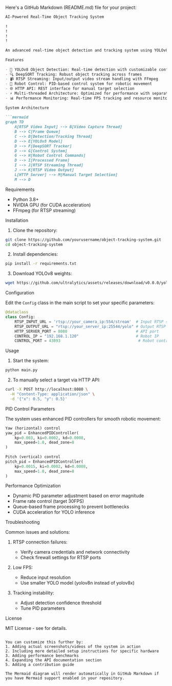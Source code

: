 Here's a GitHub Markdown (README.md) file for your project:
 
```markdown 
AI-Powered Real-Time Object Tracking System 
 
!
!
!
!
 
An advanced real-time object detection and tracking system using YOLOv8 and DeepSORT, with RTSP video streaming and robot control capabilities.
 
Features 
 
- 🎯 YOLOv8 Object Detection: Real-time detection with customizable confidence thresholds 
- 🔍 DeepSORT Tracking: Robust object tracking across frames 
- 📹 RTSP Streaming: Input/output video stream handling with FFmpeg 
- 🤖 Robot Control: PID-based control system for robotic movement 
- 🌐 HTTP API: REST interface for manual target selection 
- ⚡ Multi-threaded Architecture: Optimized for performance with separate processing threads 
- 📊 Performance Monitoring: Real-time FPS tracking and resource monitoring 
 
System Architecture 
 
```mermaid 
graph TD 
    A[RTSP Video Input] --> B[Video Capture Thread]
    B --> C[Frame Queue]
    C --> D[Detection/Tracking Thread]
    D --> E[YOLOv8 Model]
    D --> F[DeepSORT Tracker]
    D --> G[Control System]
    G --> H[Robot Control Commands]
    D --> I[Processed Frame]
    I --> J[RTSP Streaming Thread]
    J --> K[RTSP Video Output]
    L[HTTP Server] --> M[Manual Target Selection]
    M --> D 
```
 
Requirements 
 
- Python 3.8+
- NVIDIA GPU (for CUDA acceleration)
- FFmpeg (for RTSP streaming)
 
Installation 
 
1. Clone the repository:
```bash 
git clone https://github.com/yourusername/object-tracking-system.git 
cd object-tracking-system 
```
 
2. Install dependencies:
```bash 
pip install -r requirements.txt 
```
 
3. Download YOLOv8 weights:
```bash 
wget https://github.com/ultralytics/assets/releases/download/v0.0.0/yolov8n.pt 
```
 
Configuration 
 
Edit the `Config` class in the main script to set your specific parameters:
 
```python 
@dataclass 
class Config:
    RTSP_INPUT_URL = 'rtsp://your_camera_ip:554/stream'  # Input RTSP stream 
    RTSP_OUTPUT_URL = "rtsp://your_server_ip:25544/yolo" # Output RTSP stream 
    HTTP_SERVER_PORT = 8080                              # API port 
    CONTROL_IP = "192.168.1.120"                         # Robot IP 
    CONTROL_PORT = 43893                                  # Robot control port 
```
 
Usage 
 
1. Start the system:
```bash 
python main.py 
```
 
2. To manually select a target via HTTP API:
```bash 
curl -X POST http://localhost:8080 \
  -H "Content-Type: application/json" \
  -d '{"x": 0.5, "y": 0.5}'
```
 
PID Control Parameters 
 
The system uses enhanced PID controllers for smooth robotic movement:
 
```python 
Yaw (horizontal) control 
yaw_pid = EnhancedPIDController(
    kp=0.003, ki=0.0002, kd=0.0008,
    max_speed=1.0, dead_zone=8 
)
 
Pitch (vertical) control 
pitch_pid = EnhancedPIDController(
    kp=0.0015, ki=0.0002, kd=0.0008,
    max_speed=1.0, dead_zone=8 
)
``` 
 
Performance Optimization 
 
- Dynamic PID parameter adjustment based on error magnitude 
- Frame rate control (target 30FPS)
- Queue-based frame processing to prevent bottlenecks 
- CUDA acceleration for YOLO inference 
 
Troubleshooting 
 
Common issues and solutions:
 
1. RTSP connection failures:
   - Verify camera credentials and network connectivity 
   - Check firewall settings for RTSP ports 
 
2. Low FPS:
   - Reduce input resolution 
   - Use smaller YOLO model (yolov8n instead of yolov8x)
 
3. Tracking instability:
   - Adjust detection confidence threshold 
   - Tune PID parameters 
 
License 
 
MIT License - see  for details.
```
 
You can customize this further by:
1. Adding actual screenshots/videos of the system in action 
2. Including more detailed setup instructions for specific hardware 
3. Adding performance benchmarks 
4. Expanding the API documentation section 
5. Adding a contribution guide 
 
The Mermaid diagram will render automatically in GitHub Markdown if you have Mermaid support enabled in your repository.